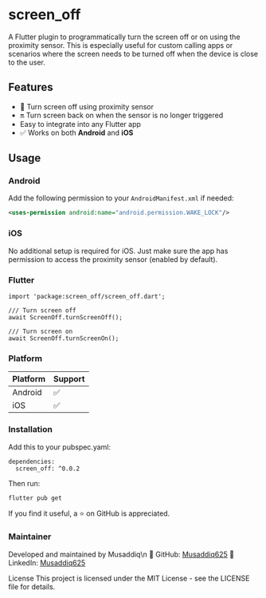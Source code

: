 # screen_off

A Flutter plugin to programmatically turn the screen off or on using the proximity sensor. This is especially useful for custom calling apps or scenarios where the screen needs to be turned off when the device is close to the user.

## Features

- 📴 Turn screen off using proximity sensor
- 🔛 Turn screen back on when the sensor is no longer triggered
- Easy to integrate into any Flutter app
- ✅ Works on both **Android** and **iOS**

## Usage

### Android

Add the following permission to your `AndroidManifest.xml` if needed:

```xml
<uses-permission android:name="android.permission.WAKE_LOCK"/>
```
### iOS
No additional setup is required for iOS. Just make sure the app has permission to access the proximity sensor (enabled by default).

### Flutter
```
import 'package:screen_off/screen_off.dart';

/// Turn screen off
await ScreenOff.turnScreenOff();

/// Turn screen on
await ScreenOff.turnScreenOn();
```
### Platform
| Platform | Support |
|----------|---------|
| Android  | ✅      |
| iOS      | ✅      |

### Installation
Add this to your pubspec.yaml:
```
dependencies:
  screen_off: ^0.0.2
```
Then run:
```
flutter pub get
```


If you find it useful, a ⭐ on GitHub is appreciated.

### Maintainer
Developed and maintained by Musaddiq\n
🔗 GitHub: <u>[Musaddiq625](https://github.com/musaddiq625)</u>
🔗 LinkedIn: <u>[Musaddiq625](https://linkedin.com/in/musaddiq625)</u>

License
This project is licensed under the MIT License - see the LICENSE file for details.
